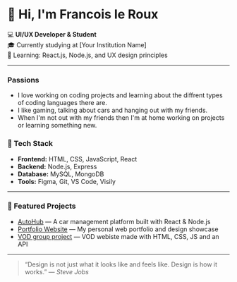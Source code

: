 # 👋 Hi, I'm Francois le Roux

💻 **UI/UX Developer & Student**  
🎓 Currently studying at [Your Institution Name]  
🌱 Learning: React.js, Node.js, and UX design principles  

---

### Passions

- I love working on coding projects and learning about the diffrent types of coding languages there are.
- I like gaming, talking about cars and hanging out with my friends.
- When I'm not out with my friends then I'm at home working on projects or learning something new.

### 🧰 Tech Stack
- **Frontend:** HTML, CSS, JavaScript, React
- **Backend:** Node.js, Express
- **Database:** MySQL, MongoDB
- **Tools:** Figma, Git, VS Code, Visily

---

### 🌟 Featured Projects
- [AutoHub](https://github.com/231256leRouxFNF/AutoHub) — A car management platform built with React & Node.js  
- [Portfolio Website](https://github.com/231256leRouxFNF/###) — My personal web portfolio and design showcase  
- [VOD group project](https://github.com/Kai-Barker/DV100_GroupProject_Term4) — VOD webiste made with HTML, CSS, JS and an API


---

> “Design is not just what it looks like and feels like. Design is how it works.” — *Steve Jobs*
